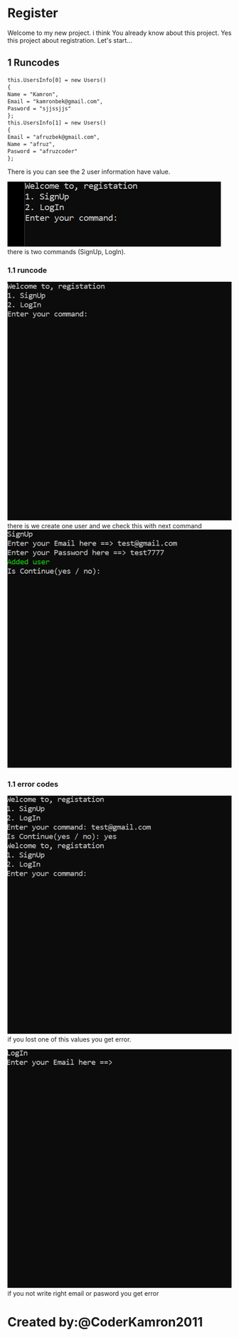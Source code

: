 # Register

Welcome to my new project. i think You already know about this project. Yes this project about registration. Let's start...
## 1 Runcodes
``` Csharp
this.UsersInfo[0] = new Users()
{
Name = "Kamron",
Email = "kamronbek@gmail.com",
Pasword = "sjjssjjs"
};
this.UsersInfo[1] = new Users()
{
Email = "afruzbek@gmail.com",
Name = "afruz",
Pasword = "afruzcoder"
};
```

There is you can see the 2 user information have value.

![home page](/Assets/1.gif)
there is two commands (SignUp, LogIn).

### 1.1 runcode
![homepage](/Assets/2.gif)
there is we create one user and we check this with next command
![home page](/Assets/4.gif)

### 1.1 error codes
![hoejsofj](/Assets/3.gif)
if you lost one of this values you get error.

![nrugd](/Assets/5.gif)
if you not write right email or pasword you get error

# Created by:@CoderKamron2011